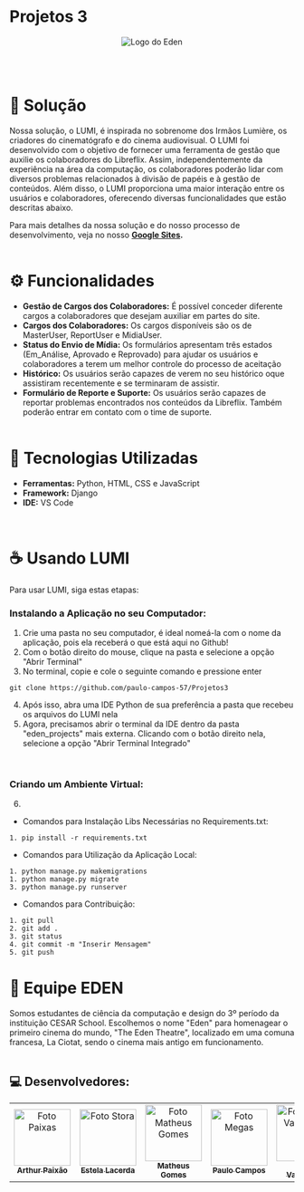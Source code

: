 # Projetos 3

<p align="center">
  <img src="https://cdn.discordapp.com/attachments/1145440299905200168/1156263713486147665/image-removebg-preview_VERMELHO_CERTO.png?ex=651455ff&is=6513047f&hm=4b9a61b213eef4e16bb236b503b9f9f05ac9ec05e9833b0bdce34b32161a7d35" alt="Logo do Eden">
</p>
<br></br>

# 🎥 Solução

Nossa solução, o LUMI, é inspirada no sobrenome dos Irmãos Lumière, os criadores do cinematógrafo e do cinema audiovisual. O LUMI foi desenvolvido com o objetivo de fornecer uma ferramenta de gestão que auxilie os colaboradores do Libreflix. Assim, independentemente da experiência na área da computação, os colaboradores poderão lidar com diversos problemas relacionados à divisão de papéis e à gestão de conteúdos. Além disso, o LUMI proporciona uma maior interação entre os usuários e colaboradores, oferecendo diversas funcionalidades que estão descritas abaixo.

Para mais detalhes da nossa solução e do nosso processo de desenvolvimento, veja no nosso <b>[Google Sites](https://sites.google.com/cesar.school/eden/equipe).</b>
<br></br>

# ⚙️ Funcionalidades

- <b>Gestão de Cargos dos Colaboradores:</b> É possível conceder diferente cargos a colaboradores que desejam auxiliar em partes do site.
- <b>Cargos dos Colaboradores:</b> Os cargos disponíveis são os de MasterUser, ReportUser e MidiaUser.
- <b>Status do Envio de Mídia:</b> Os formulários apresentam três estados (Em_Análise, Aprovado e Reprovado) para ajudar os usuários e colaboradores a terem um melhor controle do processo de aceitação
- <b>Histórico:</b> Os usuários serão capazes de verem no seu histórico oque assistiram recentemente e se terminaram de assistir.
- <b>Formulário de Reporte e Suporte:</b> Os usuários serão capazes de reportar problemas encontrados nos conteúdos da Libreflix. Também poderão entrar em contato com o time de suporte.
<br></br>

# 💾 Tecnologias Utilizadas

- <b>Ferramentas:</b> Python, HTML, CSS e JavaScript
- <b>Framework:</b> Django
- <b>IDE:</b> VS Code

<br>

# ☕ Usando LUMI

Para usar LUMI, siga estas etapas:

### Instalando a Aplicação no seu Computador:

1. Crie uma pasta no seu computador, é ideal nomeá-la com o nome da aplicação, pois ela receberá o que está aqui no Github!
2. Com o botão direito do mouse, clique na pasta e selecione a opção "Abrir Terminal"
3. No terminal, copie e cole o seguinte comando e pressione enter
<dt> 
  
    git clone https://github.com/paulo-campos-57/Projetos3

</dt>

4. Após isso, abra uma IDE Python de sua preferência a pasta que recebeu os arquivos do LUMI nela
5. Agora, precisamos abrir o terminal da IDE dentro da pasta "eden_projects" mais externa. Clicando com o botão direito nela, selecione a opção "Abrir Terminal Integrado"

<br>

 ### Criando um Ambiente Virtual:

6. 

- Comandos para Instalação Libs Necessárias no Requirements.txt:
```
1. pip install -r requirements.txt
```

- Comandos para Utilização da Aplicação Local:
```
1. python manage.py makemigrations
1. python manage.py migrate
3. python manage.py runserver
```


- Comandos para Contribuição:
```
1. git pull
2. git add .
3. git status
4. git commit -m "Inserir Mensagem"
5. git push
```

# 🤝 Equipe EDEN

Somos estudantes de ciência da computação e design do 3º período da instituição CESAR School. Escolhemos o nome "Eden" para homenagear o primeiro cinema do mundo, "The Eden Theatre", localizado em uma comuna francesa, La Ciotat, sendo o cinema mais antigo em funcionamento.
<br></br>

## 💻 Desenvolvedores:
<table>
  <tr>
    <td align="center">
      <a href="https://github.com/paixaoao">
        <img src="https://avatars.githubusercontent.com/u/126728380?v=4" width="100px;" alt="Foto Paixas"/><br>
        <sub>
          <b>Arthur Paixão</b>
        </sub>
      </a>
    </td>
    <td align="center">
      <a href="https://github.com/EstelaLacerda">
        <img src="https://avatars.githubusercontent.com/u/117921412?v=4" width="100px;" alt="Foto Stora"/><br>
        <sub>
          <b>Estela Lacerda</b>
        </sub>
      </a>
    </td>
    <td align="center">
      <a href="https://github.com/MatheusGom">
        <img src="https://avatars.githubusercontent.com/u/117746778?v=4" width="100px;" alt="Foto Matheus Gomes"/><br>
        <sub>
          <b>Matheus Gomes</b>
        </sub>
      </a>
    </td>
    <td align="center">
      <a href="https://github.com/paulo-campos-57">
        <img src="https://avatars.githubusercontent.com/u/77108503?v=4" width="100px;" alt="Foto Megas"/><br>
        <sub>
          <b>Paulo Campos</b>
        </sub>
      </a>
    </td>
    <td align="center">
      <a href="https://github.com/SofiaValadares">
        <img src="https://avatars.githubusercontent.com/u/113111708?v=4" width="100px;" alt="Foto Sofia Valadares"/><br>
        <sub>
          <b>Sofia Valadares</b>
        </sub>
      </a>
    </td>
    <td align="center">
      <a href="https://github.com/virnaamaral">
        <img src="https://avatars.githubusercontent.com/u/116957619?v=4" width="100px;" alt="Foto Virnas"/><br>
        <sub>
          <b>Virna Amaral</b>
        </sub>
      </a>
    </td>
  </tr>
</table>
<br></br>
